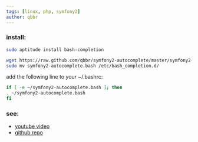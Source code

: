 ```yaml
---
tags: [linux, php, symfony2]
author: qbbr
---
```


### install:

```bash
sudo aptitude install bash-completion
```

```bash
wget https://raw.github.com/qbbr/symfony2-autocomplete/master/symfony2-autocomplete.bash
sudo mv symfony2-autocomplete.bash /etc/bash_completion.d/
```

add the following line to your ~/.bashrc:

```bash
if [ -e ~/symfony2-autocomplete.bash ]; then
. ~/symfony2-autocomplete.bash
fi
```

### see:

 * [youtube video](http://youtu.be/kL8A8VwBEog)
 * [github repo](https://github.com/qbbr/symfony2-autocomplete)
